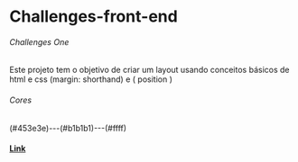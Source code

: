 # Challenges-front-end
###### Challenges One
Este projeto tem o objetivo de criar um layout usando conceitos básicos de html e css (margin: shorthand) e ( position )
###### Cores
 (#453e3e)---(#b1b1b1)---(#ffff)
#### [Link](https://thiagomassenomaciel.github.io/Challenges-front-end/)
